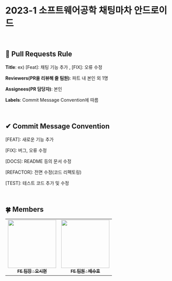 # 2023-1 소프트웨어공학 채팅마차 안드로이드

<br>

## 🌱 Pull Requests Rule 
**Title**: ex) [Feat]: 채팅 기능 추가 , [FIX]: 오류 수정

**Reviewers(PR을 리뷰해 줄 팀원)**: 파트 내 본인 외 1명

**Assignees(PR 담당자)**: 본인

**Labels**: Commit Message Convention에 따름

<br>

## ✔ Commit Message Convention

[FEAT]: 새로운 기능 추가

[FIX]: 버그, 오류 수정

[DOCS]: README 등의 문서 수정

[REFACTOR]: 전면 수정(코드 리펙토링)

[TEST]: 테스트 코드 추가 및 수정

<br>

## 🍀 Members
<table>
  <tbody>
    <tr>
      <td align="center"><a href="https://github.com/Oc9aN"><img src="https://avatars.githubusercontent.com/u/59911975?v=4"width="150px;" alt=""/><br /><sub><b>FE 팀장 : 오시현</b></sub></a><br /></td>
      <td align="center"><a href="https://github.com/bae-suho"><img src="https://avatars.githubusercontent.com/u/115385697?v=4" width="150px;" alt=""/><br /><sub><b>FE 팀원 : 배수호</b></sub></a><br /></td>
    </tr>
  </tbody>
</table>
